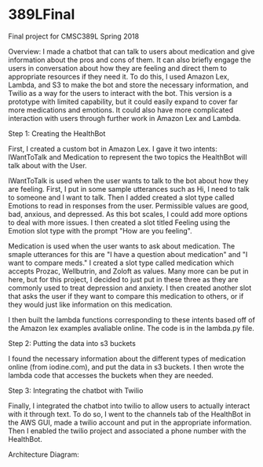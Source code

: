 # 389LFinal

Final project for CMSC389L Spring 2018

Overview:
I made a chatbot that can talk to users about medication and give information about the pros and cons of them. It can also briefly engage the users in conversation about how they are feeling and direct them to appropriate resources if they need it. To do this, I used Amazon Lex, Lambda, and S3 to make the bot and store the necessary information, and Twilio as a way for the users to interact with the bot. This version is a prototype with limited capability, but it could easily expand to cover far more medications and emotions. It could also have more complicated interaction with users through further work in Amazon Lex and Lambda.

Step 1: Creating the HealthBot

First, I created a custom bot in Amazon Lex.  I gave it two intents: IWantToTalk and Medication to represent the two topics the HealthBot will talk about with the User.

IWantToTalk is used when the user wants to talk to the bot about how they are feeling. First, I put in some sample utterances such as Hi, I need to talk to someone and I want to talk.  Then I added created a slot type called Emotions to read in responses from the user.  Permissible values are good, bad, anxious, and depressed. As this bot scales, I could add more options to deal with more issues. I then created a slot titled Feeling using the Emotion slot type with the prompt "How are you feeling".

Medication is used when the user wants to ask about medication. The smaple utterances for this are "I have a question about medication" and "I want to compare meds."  I created a slot type called medication which accepts Prozac, Wellbutrin, and Zoloft as values.  Many more can be put in here, but for this project, I decided to just put in these three as they are commonly used to treat depression and anxiety. I then created another slot that asks the user if they want to compare this medication to others, or if they would just like information on this medication.

I then built the lambda functions corresponding to these intents based off of the Amazon lex examples avaliable online. The code is in the lambda.py file.

Step 2: Putting the data into s3 buckets

I found the necessary information about the different types of medication online (from iodine.com), and put the data in s3 buckets. I then wrote the lambda code that accesses the buckets when they are needed.

Step 3: Integrating the chatbot with Twilio

Finally, I integrated the chatbot into twilio to allow users to actually interact with it through text. To do so, I went to the channels tab of the HealthBot in the AWS GUI, made a twilio account and put in the appropriate information. Then I enabled the twilio project and associated a phone number with the HealthBot.

Architecture Diagram:

